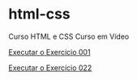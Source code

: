 # html-css
 Curso HTML e CSS Curso em Vídeo

<a href="https://guilhermehenriquemartins.github.io/html-css/exercícios/ex001/">Executar o Exercício 001

<a href="https://guilhermehenriquemartins.github.io/html-css/exerc%C3%ADcios/ex022/fundo001.html">Executar o Exercício 022</a>